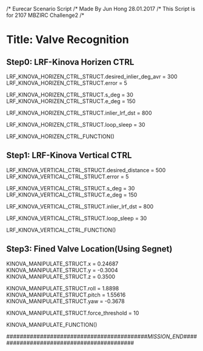 /* Eurecar Scenario Script 
/* Made By Jun Hong 28.01.2017
/* This Script is for 2107 MBZIRC Challenge2
/*

# Title: Valve Recognition


## Step0: LRF-Kinova Horizen CTRL

LRF_KINOVA_HORIZEN_CTRL_STRUCT.desired_inlier_deg_avr = 300
LRF_KINOVA_HORIZEN_CTRL_STRUCT.error = 5

LRF_KINOVA_HORIZEN_CTRL_STRUCT.s_deg = 30
LRF_KINOVA_HORIZEN_CTRL_STRUCT.e_deg = 150

LRF_KINOVA_HORIZEN_CTRL_STRUCT.inlier_lrf_dst = 800

LRF_KINOVA_HORIZEN_CTRL_STRUCT.loop_sleep = 30


LRF_KINOVA_HORIZEN_CTRL_FUNCTION()

## Step1: LRF-Kinova Vertical CTRL

LRF_KINOVA_VERTICAL_CTRL_STRUCT.desired_distance = 500
LRF_KINOVA_VERTICAL_CTRL_STRUCT.error = 5

LRF_KINOVA_VERTICAL_CTRL_STRUCT.s_deg = 30
LRF_KINOVA_VERTICAL_CTRL_STRUCT.e_deg = 150

LRF_KINOVA_VERTICAL_CTRL_STRUCT.inlier_lrf_dst = 800

LRF_KINOVA_VERTICAL_CTRL_STRUCT.loop_sleep = 30


LRF_KINOVA_VERTICAL_CTRL_FUNCTION()

## Step3: Fined Valve Location(Using Segnet)

KINOVA_MANIPULATE_STRUCT.x = 0.24687
KINOVA_MANIPULATE_STRUCT.y = -0.3004
KINOVA_MANIPULATE_STRUCT.z = 0.3500

KINOVA_MANIPULATE_STRUCT.roll = 1.8898
KINOVA_MANIPULATE_STRUCT.pitch = 1.55616
KINOVA_MANIPULATE_STRUCT.yaw = -0.3678

KINOVA_MANIPULATE_STRUCT.force_threshold = 10

KINOVA_MANIPULATE_FUNCTION()


##########################################_MISSION_END_##########################################
